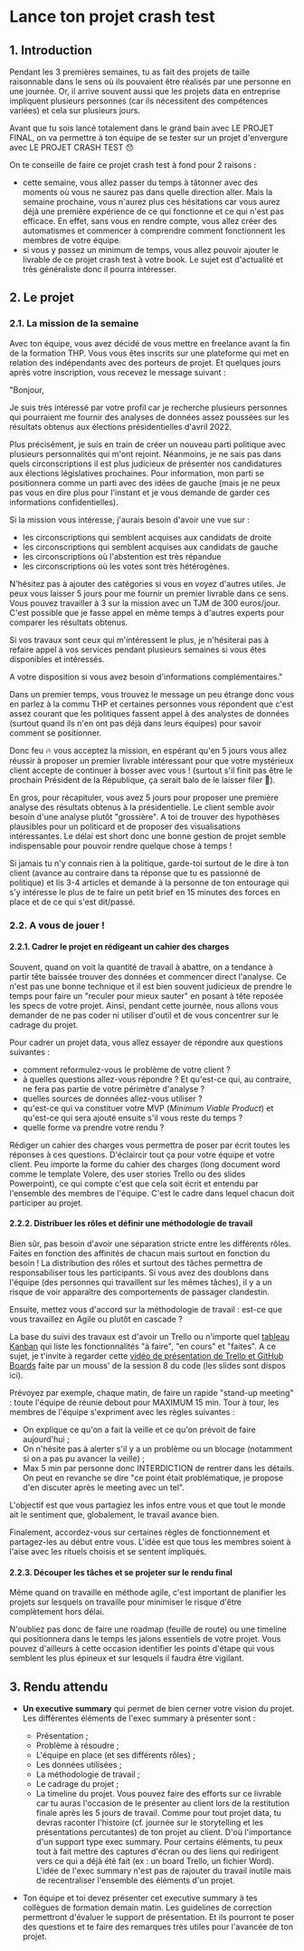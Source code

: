 # Lance ton projet crash test

## 1. Introduction

Pendant les 3 premières semaines, tu as fait des projets de taille raisonnable dans le sens où ils pouvaient être réalisés par une personne en une journée. Or, il arrive souvent aussi que les projets data en entreprise impliquent plusieurs personnes (car ils nécessitent des compétences variées) et cela sur plusieurs jours. 

Avant que tu sois lancé totalement dans le grand bain avec LE PROJET FINAL, on va permettre à ton équipe de se tester sur un projet d'envergure avec LE PROJET CRASH TEST 😯

On te conseille de faire ce projet crash test à fond pour 2 raisons : 
- cette semaine, vous allez passer du temps à tâtonner avec des moments où vous ne saurez pas dans quelle direction aller. Mais la semaine prochaine, vous n'aurez plus ces hésitations car vous aurez déjà une première expérience de ce qui fonctionne et ce qui n'est pas efficace. En effet, sans vous en rendre compte, vous allez créer des automatismes et commencer à comprendre comment fonctionnent les membres de votre équipe. 
- si vous y passez un minimum de temps, vous allez pouvoir ajouter le livrable de ce projet crash test à votre book. Le sujet est d'actualité et très généraliste donc il pourra intéresser.


## 2. Le projet

### 2.1. La mission de la semaine

Avec ton équipe, vous avez décidé de vous mettre en freelance avant la fin de la formation THP. Vous vous êtes inscrits sur une plateforme qui met en relation des indépendants avec des porteurs de projet. Et quelques jours après votre inscription, vous recevez le message suivant : 

"Bonjour, 

Je suis très intéressé par votre profil car je recherche plusieurs personnes qui pourraient me fournir des analyses de données assez poussées sur les résultats obtenus aux élections présidentielles d'avril 2022. 

Plus précisément, je suis en train de créer un nouveau parti politique avec plusieurs personnalités qui m'ont rejoint. Néanmoins, je ne sais pas dans quels circonscriptions il est plus judicieux de présenter nos candidatures aux élections législatives prochaines. Pour information, mon parti se positionnera comme un parti avec des idées de gauche (mais je ne peux pas vous en dire plus pour l'instant et je vous demande de garder ces informations confidentielles).

Si la mission vous intéresse, j'aurais besoin d'avoir une vue sur : 
- les circonscriptions qui semblent acquises aux candidats de droite
- les circonscriptions qui semblent acquises aux candidats de gauche
- les circonscriptions où l'abstention est très répandue
- les circonscriptions où les votes sont très hétérogènes. 

N'hésitez pas à ajouter des catégories si vous en voyez d'autres utiles. Je peux vous laisser 5 jours pour me fournir un premier livrable dans ce sens. Vous pouvez travailler à 3 sur la mission avec un TJM de 300 euros/jour. C'est possible que je fasse appel en même temps à d'autres experts pour comparer les résultats obtenus. 

Si vos travaux sont ceux qui m'intéressent le plus, je n'hésiterai pas à refaire appel à vos services pendant plusieurs semaines si vous êtes disponibles et intéressés.

A votre disposition si vous avez besoin d'informations complémentaires."

Dans un premier temps, vous trouvez le message un peu étrange donc vous en parlez à la commu THP et certaines personnes vous répondent que c'est assez courant que les politiques fassent appel à des analystes de données (surtout quand ils n'en ont pas déjà dans leurs équipes) pour savoir comment se positionner. 

Donc feu 🔥 vous acceptez la mission, en espérant qu'en 5 jours vous allez réussir à proposer un premier livrable intéressant pour que votre mystérieux client accepte de continuer à bosser avec vous ! (surtout s'il finit pas être le prochain Président de la République, ça serait balo de le laisser filer 🤤).

En gros, pour récapituler, vous avez 5 jours pour proposer une première analyse des résultats obtenus à la présidentielle. Le client semble avoir besoin d'une analyse plutôt "grossière". A toi de trouver des hypothèses plausibles pour un politicard et de proposer des visualisations intéressantes. Le délai est short donc une bonne gestion de projet semble indispensable pour pouvoir rendre quelque chose à temps !

Si jamais tu n'y connais rien à la politique, garde-toi surtout de le dire à ton client (avance au contraire dans ta réponse que tu es passionné de politique) et lis 3-4 articles et demande à la personne de ton entourage qui s'y intéresse le plus de te faire un petit brief en 15 minutes des forces en place et de ce qui s'est dit/passé.


### 2.2. A vous de jouer !

#### 2.2.1. Cadrer le projet en rédigeant un cahier des charges

Souvent, quand on voit la quantité de travail à abattre, on a tendance à partir tête baissée trouver des données et commencer direct l'analyse. Ce n'est pas une bonne technique et il est bien souvent judicieux de prendre le temps pour faire un "reculer pour mieux sauter" en posant à tête reposée les specs de votre projet. Ainsi, pendant cette journée, nous allons vous demander de ne pas coder ni utiliser d'outil et de vous concentrer sur le cadrage du projet. 

Pour cadrer un projet data, vous allez essayer de répondre aux questions suivantes : 
- comment reformulez-vous le problème de votre client ? 
- à quelles questions allez-vous répondre ? Et qu'est-ce qui, au contraire, ne fera pas partie de votre périmètre d'analyse ? 
- quelles sources de données allez-vous utiliser ? 
- qu'est-ce qui va constituer votre MVP (*Minimum Viable Product*) et qu'est-ce qui sera ajouté ensuite s'il vous reste du temps ?
- quelle forme va prendre votre rendu ?

Rédiger un cahier des charges vous permettra de poser par écrit toutes les réponses à ces questions. D'éclaircir tout ça pour votre équipe et votre client.
Peu importe la forme du cahier des charges (long document word comme le template Volere, des user stories Trello ou des slides Powerpoint), ce qui compte c'est que cela soit écrit et entendu par l'ensemble des membres de l'équipe. C'est le cadre dans lequel chacun doit participer au projet.


#### 2.2.2. Distribuer les rôles et définir une méthodologie de travail

Bien sûr, pas besoin d'avoir une séparation stricte entre les différents rôles. Faites en fonction des affinités de chacun mais surtout en fonction du besoin ! La distribution des rôles et surtout des tâches permettra de responsabiliser tous les participants. Si vous avez des doublons dans l'équipe (des personnes qui travaillent sur les mêmes tâches), il y a un risque de voir apparaître des comportements de passager clandestin.

Ensuite, mettez vous d'accord sur la méthodologie de travail : est-ce que vous travaillez en Agile ou plutôt en cascade ?

La base du suivi des travaux est d'avoir un Trello ou n'importe quel [tableau Kanban](https://fr.wikipedia.org/wiki/Tableau_kanban) qui liste les fonctionnalités "à faire", "en cours" et "faites". A ce sujet, je t'invite à regarder cette [vidéo de présentation de Trello et GitHub Boards](https://www.youtube.com/watch?v=wJ5sRD0iiMk) faite par un mouss' de la session 8 du code (les slides sont dispos ici).

Prévoyez par exemple, chaque matin, de faire un rapide "stand-up meeting" : toute l'équipe de réunie debout pour MAXIMUM 15 min. Tour à tour, les membres de l'équipe s'expriment avec les règles suivantes :
- On explique ce qu'on a fait la veille et ce qu'on prévoit de faire aujourd'hui ;
- On n'hésite pas à alerter s'il y a un problème ou un blocage (notamment si on a pas pu avancer la veille) ;
- Max 5 min par personne donc INTERDICTION de rentrer dans les détails. On peut en revanche se dire "ce point était problématique, je propose d'en discuter après le meeting avec un tel".

L'objectif est que vous partagiez les infos entre vous et que tout le monde ait le sentiment que, globalement, le travail avance bien.

Finalement, accordez-vous sur certaines règles de fonctionnement et partagez-les au début entre vous. L'idée est que tous les membres soient à l'aise avec les rituels choisis et se sentent impliqués.

#### 2.2.3. Découper les tâches et se projeter sur le rendu final
Même quand on travaille en méthode agile, c'est important de planifier les projets sur lesquels on travaille pour minimiser le risque d'être complètement hors délai. 

N'oubliez pas donc de faire une roadmap (feuille de route) ou une timeline qui positionnera dans le temps les jalons essentiels de votre projet. Vous pouvez d'ailleurs à cette occasion identifier les points d'étape qui vous semblent les plus épineux et sur lesquels il faudra être vigilant.

## 3. Rendu attendu
- **Un executive summary** qui permet de bien cerner votre vision du projet. Les différentes éléments de l'exec summary à présenter sont : 
  -  Présentation ; 
  -  Problème à résoudre ; 
  -  L'équipe en place (et ses différents rôles) ; 
  -  Les données utilisées ; 
  -  La méthodologie de travail ; 
  -  Le cadrage du projet ; 
  -  La timeline du projet.
Vous pouvez faire des efforts sur ce livrable car tu auras l'occasion de le présenter au client lors de la restitution finale après les 5 jours de travail. Comme pour tout projet data, tu devras raconter l'histoire (cf. journée sur le storytelling et les présentations percutantes) de ton projet au client. D'où l'importance d'un support type exec summary. Pour certains éléments, tu peux tout à fait mettre des captures d'écran ou des liens qui redirigent vers ce qui a déjà été fait (ex : un board Trello, un fichier Word). L'idée de l'exec summary n'est pas de rajouter du travail inutile mais de recentraliser l'ensemble des éléments d'un projet.

- Ton équipe et toi devez présenter cet executive summary à tes collègues de formation demain matin. Les guidelines de correction permettront d'évaluer le support de présentation. Et ils pourront te poser des questions et te faire des remarques très utiles pour l'avancée de ton projet.
